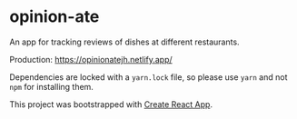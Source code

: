 # opinion-ate

An app for tracking reviews of dishes at different restaurants.

Production: <https://opinionatejh.netlify.app/>

Dependencies are locked with a `yarn.lock` file, so please use `yarn` and not
`npm` for installing them.

This project was bootstrapped with
[Create React App](https://github.com/facebook/create-react-app).
